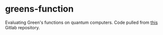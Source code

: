 # greens-function

Evaluating Green's functions on quantum computers.
Code pulled from [this](https://gitlab.com/huynh-alex/greens-function) Gitlab repository.
